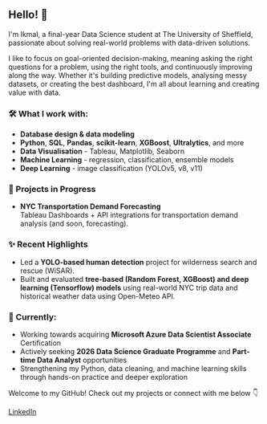 ## Hello! 👋

I'm Ikmal, a final-year Data Science student at The University of Sheffield, passionate about solving real-world problems with data-driven solutions.

I like to focus on goal-oriented decision-making, meaning asking the right questions for a problem, using the right tools, and continuously improving along the way. Whether it's building predictive models, analysing messy datasets, or creating the best dashboard, I'm all about learning and creating value with data.

### 🛠️ What I work with:
- **Database design & data modeling**
- **Python**, **SQL**, **Pandas**, **scikit-learn**, **XGBoost**, **Ultralytics**, and more
- **Data Visualisation** - Tableau, Matplotlib, Seaborn
- **Machine Learning** - regression, classification, ensemble models
- **Deep Learning** - image classification (YOLOv5, v8, v11)


### 🚧 Projects in Progress
- **NYC Transportation Demand Forecasting**  
  Tableau Dashboards + API integrations for transportation demand analysis (and soon, forecasting).

### ✨ Recent Highlights
- Led a **YOLO-based human detection** project for wilderness search and rescue (WiSAR).
- Built and evaluated **tree-based (Random Forest, XGBoost) and
  deep learning (Tensorflow) models** using real-world NYC trip data
  and historical weather data using Open-Meteo API.

### 🌱 Currently:
- Working towards acquiring **Microsoft Azure Data Scientist Associate** Certification 
- Actively seeking **2026 Data Science Graduate Programme** and **Part-time Data Analyst** opportunities
- Strengthening my Python, data cleaning, and machine learning skills
  through hands-on practice and deeper exploration

Welcome to my GitHub! Check out my projects or connect with me below 👇

[LinkedIn](https://www.linkedin.com/in/ikmal-basirun-175946214/)
